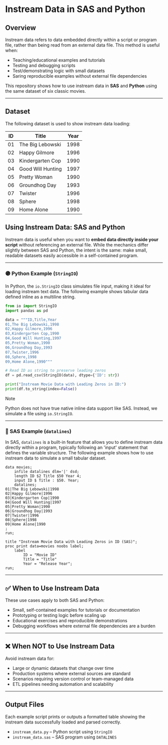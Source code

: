 # Instream Data in SAS and Python

## Overview

Instream data refers to data embedded directly within a script or program file, rather than being read from an external data file. 
This method is useful when:

- Teaching/educational examples and tutorials
- Testing and debugging scripts
- Test/demonstrating logic with small datasets
- Saring reproducible examples without external file dependencies

This repository shows how to use instream data in **SAS** and **Python** using the same dataset of six classic movies.

---

## Dataset

The following dataset is used to show instream data loading:

| ID | Title               | Year |
|----|---------------------|------|
| 01  | The Big Lebowski    | 1998 |
| 02  | Happy Gilmore       | 1996 |
| 03  | Kindergarten Cop    | 1990 |
| 04  | Good Will Hunting   | 1997 |
| 05  | Pretty Woman        | 1990 |
| 06  | Groundhog Day       | 1993 |
| 07  | Twister             | 1996 |
| 08  | Sphere              | 1998 |
| 09  | Home Alone          | 1990 |

## Using Instream Data: SAS and Python

Instream data is useful when you want to **embed data directly inside your script** without referencing an external file. While the mechanics differ slightly between SAS and Python, the intent is the same: make small, readable datasets easily accessible in a self-contained program.

---

### 🟣 Python Example (`StringIO`)

In Python, the `io.StringIO` class simulates file input, making it ideal for loading instream text data. The following example shows tabular data defined inline as a multiline string.

```python
from io import StringIO
import pandas as pd

data = """ID,Title,Year
01,The Big Lebowski,1998
02,Happy Gilmore,1996
03,Kindergarten Cop,1990
04,Good Will Hunting,1997
05,Pretty Woman,1990
06,Groundhog Day,1993
07,Twister,1996
08,Sphere,1998
09,Home Alone,1990"""

# Read ID as string to preserve leading zeros
df = pd.read_csv(StringIO(data), dtype={'ID': str})

print("Instream Movie Data with Leading Zeros in ID:")
print(df.to_string(index=False))
```

> [!NOTE]
> Python does not have true native inline data support like SAS. Instead, we simulate a file using `io.StringIO`.

---

### 🔵 SAS Example (`datalines`)

In SAS, `datalines` is a built-in feature that allows you to define instream data directly within a program, typically following an 'input' statement that defines the variable structure. The following example shows how to use instream data to simulate a small tabular dataset.

```sas
data movies;
    infile datalines dlm='|' dsd;
    length ID $2 Title $50 Year 4;
    input ID $ Title : $50. Year;
    datalines;
01|The Big Lebowski|1998
02|Happy Gilmore|1996
03|Kindergarten Cop|1990
04|Good Will Hunting|1997
05|Pretty Woman|1990
06|Groundhog Day|1993
07|Twister|1996
08|Sphere|1998
09|Home Alone|1990
;
run;

title "Instream Movie Data with Leading Zeros in ID (SAS)";
proc print data=movies noobs label;
    label 
        ID = "Movie ID"
        Title = "Title"
        Year = "Release Year";
run;
```
---

## ✅ When to Use Instream Data

These use cases apply to both SAS and Python:

- Small, self-contained examples for tutorials or documentation  
- Prototyping or testing logic before scaling up  
- Educational exercises and reproducible demonstrations  
- Debugging workflows where external file dependencies are a burden  

---

## ❌ When NOT to Use Instream Data

Avoid instream data for:

- Large or dynamic datasets that change over time  
- Production systems where external sources are standard  
- Scenarios requiring version control or team-managed data  
- ETL pipelines needing automation and scalability

---

## Output Files

Each example script prints or outputs a formatted table showing the instream data successfully loaded and parsed correctly.

- `instream_data.py` – Python script using `StringIO`
- `instream_data.sas` – SAS program using `DATALINES`
